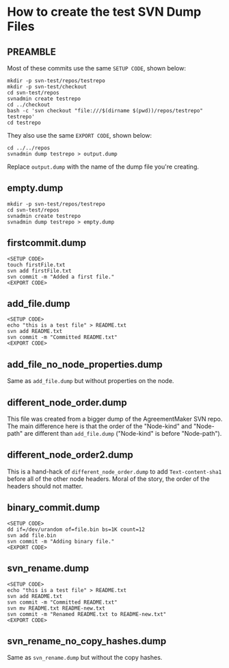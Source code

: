 # How to create the test SVN Dump Files

## PREAMBLE

Most of these commits use the same `SETUP CODE`, shown below:

    mkdir -p svn-test/repos/testrepo
    mkdir -p svn-test/checkout
    cd svn-test/repos
    svnadmin create testrepo
    cd ../checkout
    bash -c 'svn checkout "file:///$(dirname $(pwd))/repos/testrepo" testrepo'
    cd testrepo
    
They also use the same `EXPORT CODE`, shown below:

    cd ../../repos
    svnadmin dump testrepo > output.dump

Replace `output.dump` with the name of the dump file you're creating.

## empty.dump

    mkdir -p svn-test/repos/testrepo
    cd svn-test/repos
    svnadmin create testrepo
    svnadmin dump testrepo > empty.dump
    
## firstcommit.dump

    <SETUP CODE>
    touch firstFile.txt
    svn add firstFile.txt
    svn commit -m "Added a first file."
    <EXPORT CODE>

## add_file.dump

    <SETUP CODE>
    echo "this is a test file" > README.txt
    svn add README.txt
    svn commit -m "Committed README.txt"
    <EXPORT CODE>

## add_file_no_node_properties.dump

Same as `add_file.dump` but without properties on the node.

## different_node_order.dump

This file was created from a bigger dump of the AgreementMaker SVN repo.
The main difference here is that the order of the "Node-kind" and "Node-path"
are different than `add_file.dump` ("Node-kind" is before "Node-path").

## different_node_order2.dump

This is a hand-hack of `different_node_order.dump` to add `Text-content-sha1` before all
of the other node headers.  Moral of the story, the order of the headers should not matter.

## binary_commit.dump

    <SETUP CODE>
    dd if=/dev/urandom of=file.bin bs=1K count=12
    svn add file.bin
    svn commit -m "Adding binary file."
    <EXPORT CODE>

## svn_rename.dump

    <SETUP CODE>
    echo "this is a test file" > README.txt
    svn add README.txt
    svn commit -m "Committed README.txt"
    svn mv README.txt README-new.txt
    svn commit -m "Renamed README.txt to README-new.txt"
    <EXPORT CODE>

## svn_rename_no_copy_hashes.dump

Same as `svn_rename.dump` but without the copy hashes.
